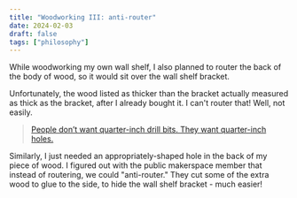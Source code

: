 ```yaml
---
title: "Woodworking III: anti-router"
date: 2024-02-03
draft: false
tags: ["philosophy"]
---
```

While woodworking my own wall shelf, I also planned to router the back of the body of wood, so it would sit over the wall shelf bracket.

Unfortunately, the wood listed as thicker than the bracket actually measured as thick as the bracket, after I already bought it. I can't router that! Well, not easily.

> [People don’t want quarter-inch drill bits. They want quarter-inch holes.](https://quoteinvestigator.com/2019/03/23/drill)

Similarly, I just needed an appropriately-shaped hole in the back of my piece of wood. I figured out with the public makerspace member that instead of routering, we could "anti-router." They cut some of the extra wood to glue to the side, to hide the wall shelf bracket - much easier!